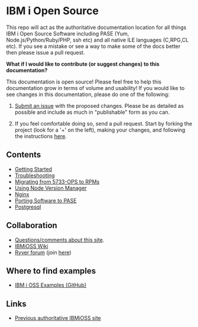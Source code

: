 
# IBM i Open Source

This repo will act as the authoritative documentation location for all things IBM i Open Source Software including PASE (Yum, Node.js/Python/Ruby/PHP, ssh etc) and all native ILE languages (C,RPG,CL etc).  If you see a mistake or see a way to make some of the docs better then please issue a pull request.

**What if I would like to contribute (or suggest changes) to this documentation?** 

This documentation is open source! Please feel free to help this documentation grow in terms of volume and usability! If you would like to see changes in this documentation, please do one of the following:

1. [Submit an issue](https://bitbucket.org/ibmi/opensource/issues/new) with the proposed changes. Please be as detailed as possible and include as much in "publishable" form as you can. 

2. If you feel comfortable doing so, send a pull request. Start by forking the project (look for a '+' on the left), making your changes, and following the instructions [here](https://confluence.atlassian.com/bitbucket/create-a-pull-request-to-merge-your-change-774243413.html).

## Contents

- [Getting Started](yum/README.md)
- [Troubleshooting](troubleshooting/README.md)
- [Migrating from 5733-OPS to RPMs](troubleshooting/5733OPS_MIGRATION.md)
- [Using Node Version Manager](nvm/README.md)
- [Nginx](nginx.md)
- [Porting Software to PASE](porting/README.md)
- [Postgresql](postgresql/installingpostgresqlonibmi.md)

## Collaboration

- [Questions/comments about this site](https://bitbucket.org/ibmi/opensource/issues).
- [IBMiOSS Wiki](https://bitbucket.org/ibmi/opensource/wiki/Home)
- [Ryver forum](http://ibm.biz/ibmioss-chat) (join [here](http://ibm.biz/ibmioss-chat-join))

## Where to find examples

- [IBM i OSS Examples (GitHub)](http://github.com/IBM/ibmi-oss-examples)

## Links

- [Previous authoritative IBMiOSS site](https://www.ibm.com/developerworks/community/wikis/home?lang=en#!/wiki/IBM%20i%20Technology%20Updates/page/Open%20Source%20Technologies)
